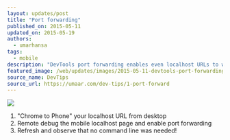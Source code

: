 ```yaml
---
layout: updates/post
title: "Port forwarding"
published_on: 2015-05-11
updated_on: 2015-05-19
authors:
  - umarhansa
tags:
  - mobile
description: "DevTools port forwarding enables even localhost URLs to work on mobile."
featured_image: /web/updates/images/2015-05-11-devtools-port-forwarding-allows-localhost-urls-to-work-on-mobile/port-forward.gif
source_name: DevTips
source_url: https://umaar.com/dev-tips/1-port-forward
---
```

<img src="/web/updates/images/2015-05-11-devtools-port-forwarding-allows-localhost-urls-to-work-on-mobile/port-forward.gif">

<ol>
<li>"Chrome to Phone" your localhost URL from desktop</li>
<li>Remote debug the mobile localhost page and enable port forwarding</li>
<li>Refresh and observe that no command line was needed!</li>
</ol>
